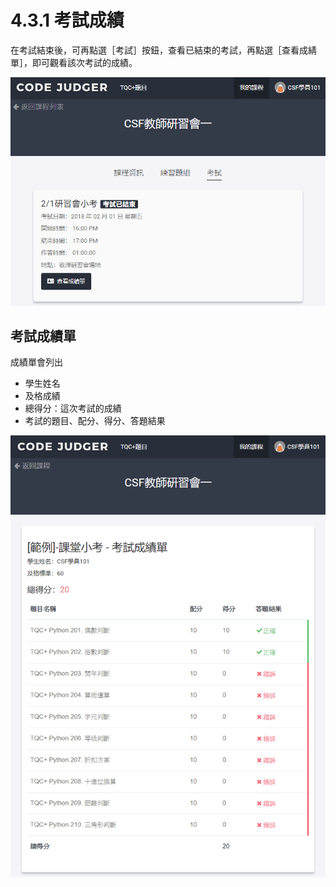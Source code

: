# 4.3.1 考試成績

在考試結束後，可再點選［考試］按鈕，查看已結束的考試，再點選［查看成綪單］，即可觀看該次考試的成績。

![](../../.gitbook/assets/cjmds01myclass-03-reportcard-01.png)

## 考試成績單

成績單會列出

* 學生姓名
* 及格成績
* 總得分：這次考試的成績
* 考試的題目、配分、得分、答題結果

![](../../.gitbook/assets/cjmds01myclass-03-reportcard-02.png)

